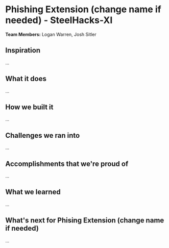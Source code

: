 # Phishing Extension (change name if needed) - SteelHacks-XI
**Team Members:** Logan Warren, Josh Sitler

## Inspiration
...
## What it does
...
## How we built it
...
## Challenges we ran into
...
## Accomplishments that we're proud of
...
## What we learned
...
## What's next for Phising Extension (change name if needed)
...
